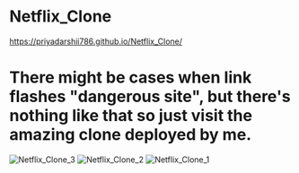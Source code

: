 # Netflix_Clone

https://priyadarshii786.github.io/Netflix_Clone/

# There might be cases when link flashes "dangerous site", but there's nothing like that so just visit the amazing clone deployed by me.


![Netflix_Clone_3](https://github.com/priyadarshii786/Netflix_Clone/assets/100780858/6306221d-69c7-4451-b73b-8dbc1d6ac4c3)
![Netflix_Clone_2](https://github.com/priyadarshii786/Netflix_Clone/assets/100780858/9912e186-db8b-4ee0-a945-3db8c202a68a)
![Netflix_Clone_1](https://github.com/priyadarshii786/Netflix_Clone/assets/100780858/7f9e5664-f112-487c-92cf-25288390ba64)
